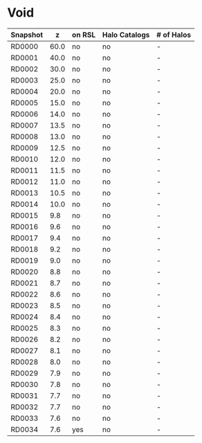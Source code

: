 # Void

Snapshot | z | on RSL | Halo Catalogs | # of Halos
---------|---|--------|---------------|-----------
RD0000 | 60.0 | no  | no  | -
RD0001 | 40.0 | no  | no  | -
RD0002 | 30.0 | no  | no  | -
RD0003 | 25.0 | no  | no  | -
RD0004 | 20.0 | no  | no  | -
RD0005 | 15.0 | no  | no  | -
RD0006 | 14.0 | no  | no  | -
RD0007 | 13.5 | no  | no  | -
RD0008 | 13.0 | no  | no  | -
RD0009 | 12.5 | no  | no  | -
RD0010 | 12.0 | no  | no  | -
RD0011 | 11.5 | no  | no  | -
RD0012 | 11.0 | no  | no  | -
RD0013 | 10.5 | no  | no  | -
RD0014 | 10.0 | no  | no  | -
RD0015 | 9.8 | no  | no  | -
RD0016 | 9.6 | no  | no  | -
RD0017 | 9.4 | no  | no  | -
RD0018 | 9.2 | no  | no  | -
RD0019 | 9.0 | no  | no  | -
RD0020 | 8.8 | no  | no  | -
RD0021 | 8.7 | no  | no  | -
RD0022 | 8.6 | no  | no  | -
RD0023 | 8.5 | no  | no  | -
RD0024 | 8.4 | no  | no  | -
RD0025 | 8.3 | no  | no  | -
RD0026 | 8.2 | no  | no  | -
RD0027 | 8.1 | no  | no  | -
RD0028 | 8.0 | no  | no  | -
RD0029 | 7.9 | no  | no  | -
RD0030 | 7.8 | no  | no  | -
RD0031 | 7.7 | no  | no  | -
RD0032 | 7.7 | no  | no  | -
RD0033 | 7.6 | no  | no  | -
RD0034 | 7.6 | yes | no  | -
